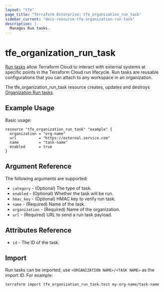 ```yaml
---
layout: "tfe"
page_title: "Terraform Enterprise: tfe_organization_run_task"
sidebar_current: "docs-resource-tfe-organization-run-task"
description: |-
  Manages Run tasks.
---
```


# tfe_organization_run_task

[Run tasks](https://www.terraform.io/cloud-docs/workspaces/settings/run-tasks) allow Terraform Cloud to interact with external systems at specific points in the Terraform Cloud run lifecycle. Run tasks are reusable configurations that you can attach to any workspace in an organization.

The tfe_organization_run_task resource creates, updates and destroys [Organization Run tasks](https://www.terraform.io/cloud-docs/workspaces/settings/run-tasks#creating-a-run-task).

## Example Usage

Basic usage:

```hcl
resource "tfe_organization_run_task" "example" {
  organization = "org-name"
  url          = "https://external.service.com"
  name         = "task-name"
  enabled      = true
}
```

## Argument Reference

The following arguments are supported:

* `category` - (Optional) The type of task.
* `enabled` - (Optional) Whether the task will be run.
* `hmac_key` - (Optional) HMAC key to verify run task.
* `name` - (Required) Name of the task.
* `organization` - (Required) Name of the organization.
* `url` - (Required) URL to send a run task payload.

## Attributes Reference

* `id` - The ID of the task.

## Import

Run tasks can be imported; use `<ORGANIZATION NAME>/<TASK NAME>` as the
import ID. For example:

```shell
terraform import tfe_organization_run_task.test my-org-name/task-name
```
